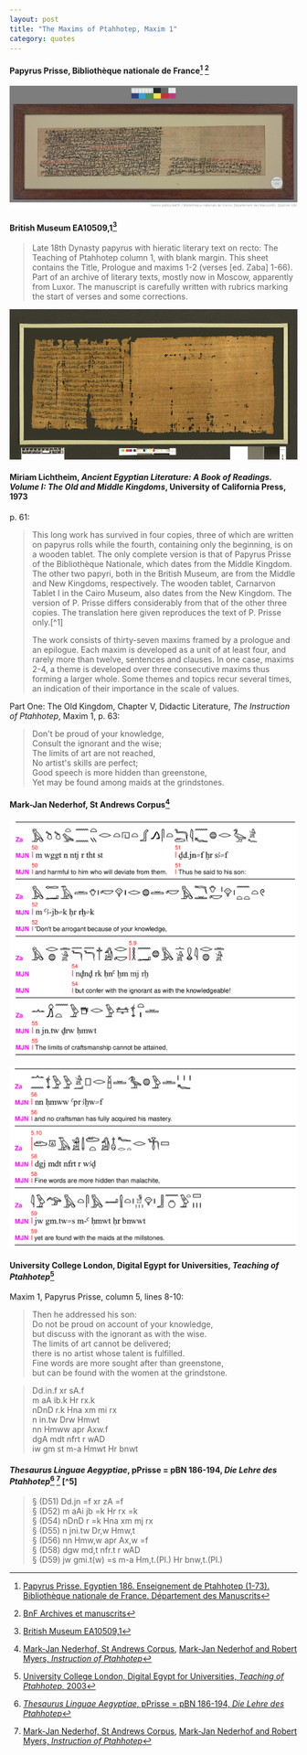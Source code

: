 ```yaml
---
layout: post
title: "The Maxims of Ptahhotep, Maxim 1"
category: quotes
---
```


#### Papyrus Prisse, Bibliothèque nationale de France[^A] [^B]

[^A]: [Papyrus Prisse. Egyptien 186. Enseignement de Ptahhotep (1-73). Bibliothèque nationale de France. Département des Manuscrits](https://gallica.bnf.fr/ark:/12148/btv1b8304609v)

[^B]: [BnF Archives et manuscrits](https://archivesetmanuscrits.bnf.fr/ark:/12148/cc12921q)

[![Papyrus Prisse. Egyptien 186. Enseignement de Ptahhotep (1-73)](/assets/images/Papyrus_Prisse_Egyptien_186.png)](https://gallica.bnf.fr/ark:/12148/btv1b8304609v)
    
#### British Museum EA10509,1[^C]
    
[^C]: [British Museum EA10509,1](https://www.britishmuseum.org/collection/object/Y_EA10509-1)

> Late 18th Dynasty papyrus with hieratic literary text on recto: The Teaching of Ptahhotep column 1, with blank margin. This sheet contains the Title, Prologue and maxims 1-2 (verses \[ed. Zaba\] 1-66). Part of an archive of literary texts, mostly now in Moscow, apparently from Luxor. The manuscript is carefully written with rubrics marking the start of verses and some corrections.
    
[![British Museum EA10509,1. © The Trustees of the British Museum](/assets/images/537587001.png)](https://www.britishmuseum.org/collection/object/Y_EA10509-1)

#### Miriam Lichtheim, *Ancient Egyptian Literature: A Book of Readings. Volume I: The Old and Middle Kingdoms*, University of California Press, 1973

p. 61:

> This long work has survived in four copies, three of which are written on papyrus rolls while the fourth, containing only the beginning, is on a wooden tablet. The only complete version is that of Papyrus Prisse of the Bibliothèque Nationale, which dates from the Middle Kingdom. The other two papyri, both in the British Museum, are from the Middle and New Kingdoms, respectively. The wooden tablet, Carnarvon Tablet I in the Cairo Museum, also dates from the New Kingdom. The version of P. Prisse differs considerably from that of the other three copies. The translation here given reproduces the text of P. Prisse only.[^1]
>
> The work consists of thirty-seven maxims framed by a prologue and an epilogue. Each maxim is developed as a unit of at least four, and rarely more than twelve, sentences and clauses. In one case, maxims 2-4, a theme is developed over three consecutive maxims thus forming a larger whole. Some themes and topics recur several times, an indication of their importance in the scale of values.
    
Part One: The Old Kingdom, Chapter V, Didactic Literature, *The Instruction of Ptahhotep*, Maxim 1, p. 63:

> Don't be proud of your knowledge,  
> Consult the ignorant and the wise;  
> The limits of art are not reached,  
> No artist's skills are perfect;  
> Good speech is more hidden than greenstone,  
> Yet may be found among maids at the grindstones.

#### Mark-Jan Nederhof, St Andrews Corpus[^4]

![Mark-Jan Nederhof and Robert Myers, "Instruction of Ptahhotep"](/assets/images/transA.png)

![Mark-Jan Nederhof and Robert Myers, "Instruction of Ptahhotep"](/assets/images/transB.png)

[^4]: [Mark-Jan Nederhof, St Andrews Corpus](https://mjn.host.cs.st-andrews.ac.uk/egyptian/texts/corpus/pdf/), [Mark-Jan Nederhof and Robert Myers, *Instruction of Ptahhotep*](https://mjn.host.cs.st-andrews.ac.uk/ptahhotep/text.pdf)

#### University College London, Digital Egypt for Universities, *Teaching of Ptahhotep*[^2]

Maxim 1, Papyrus Prisse, column 5, lines 8-10:

> Then he addressed his son:  
> Do not be proud on account of your knowledge,  
> but discuss with the ignorant as with the wise.  
> The limits of art cannot be delivered;  
> there is no artist whose talent is fulfilled.  
> Fine words are more sought after than greenstone,  
> but can be found with the women at the grindstone.

> Dd.in.f xr sA.f  
> m aA ib.k Hr rx.k  
> nDnD r.k Hna xm mi rx  
> n in.tw Drw Hmwt  
> nn Hmww apr Axw.f  
> dgA mdt nfrt r wAD  
> iw gm st m-a Hmwt Hr bnwt

[^2]: [University College London, Digital Egypt for Universities, *Teaching of Ptahhotep*, 2003](https://www.ucl.ac.uk/museums-static/digitalegypt/literature/ptahhotep.html)

#### *Thesaurus Linguae Aegyptiae*, pPrisse = pBN 186-194, *Die Lehre des Ptahhotep*[^3] [^4] [^5]

> § (D51) Dd.jn =f xr zA =f  
> § (D52) m aAi jb =k Hr rx =k  
> § (D54) nDnD r =k Hna xm mj rx  
> § (D55) n jni.tw Dr,w Hmw,t  
> § (D56) nn Hmw,w apr Ax,w =f  
> § (D58) dgw md,t nfr.t r wAD  
> § (D59) jw gmi.t(w) =s m-a Hm,t.(Pl.) Hr bnw,t.(Pl.)

[^3]: [*Thesaurus Linguae Aegyptiae*, pPrisse = pBN 186-194, *Die Lehre des Ptahhotep*](http://aaew2.bbaw.de/tla/index.html)